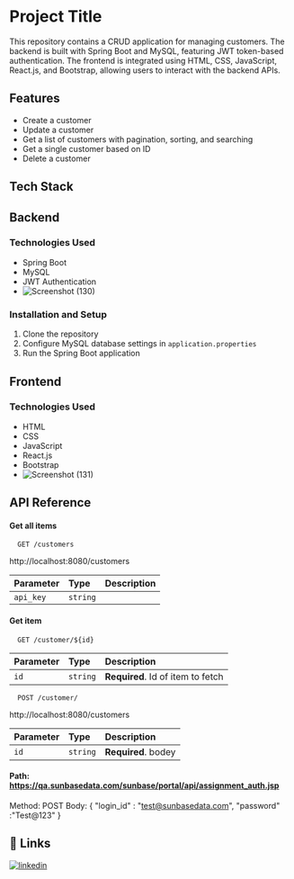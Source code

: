
# Project Title

This repository contains a CRUD application for managing customers. The backend is built with Spring Boot and MySQL, featuring JWT token-based authentication. The frontend is integrated using HTML, CSS, JavaScript, React.js, and Bootstrap, allowing users to interact with the backend APIs.



## Features

-  Create a customer
- Update a customer
- Get a list of customers with pagination, sorting, and searching
- Get a single customer based on ID
- Delete a customer


## Tech Stack

## Backend
### Technologies Used
- Spring Boot
- MySQL
- JWT Authentication
- ![Screenshot (130)](https://github.com/Deepakkr3/test/assets/115481021/d68deb87-3332-4286-b994-9c00d796d9d5)

### Installation and Setup
1. Clone the repository
2. Configure MySQL database settings in `application.properties`
3. Run the Spring Boot application

## Frontend
### Technologies Used
- HTML
- CSS
- JavaScript
- React.js
- Bootstrap
- ![Screenshot (131)](https://github.com/Deepakkr3/test/assets/115481021/171e104c-d879-4730-a94b-9f7400974831)

## API Reference

#### Get all items

```http
  GET /customers
```
http://localhost:8080/customers

| Parameter | Type     | Description                |
| :-------- | :------- | :------------------------- |
| `api_key` | `string`  |

#### Get item

```http
  GET /customer/${id}
```

| Parameter | Type     | Description                       |
| :-------- | :------- | :-------------------------------- |
| `id`      | `string` | **Required**. Id of item to fetch |
```http
  POST /customer/
```
http://localhost:8080/customers

| Parameter | Type     | Description                       |
| :-------- | :------- | :-------------------------------- |
| `id`      | `string` | **Required**. bodey |

#### Path: https://qa.sunbasedata.com/sunbase/portal/api/assignment_auth.jsp


Method: POST
Body:
{
"login_id" : "test@sunbasedata.com",
"password" :"Test@123"
}



## 🔗 Links

[![linkedin](https://img.shields.io/badge/linkedin-0A66C2?style=for-the-badge&logo=linkedin&logoColor=white)](https://www.linkedin.com/in/deepak-kumar-01b417214/)

